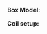 <!---
Hey There!
Thanks for taking the time to raise an issue.

If you have several issues or suggestions at once, please open one separate issue for each of them. Don't be afraid of opening as many issues as necessary. Please avoid the "oh, btw..." at the end of an issue^^

When submitting an issue, please fill in the box model and if possible its hardware version.
Also, if applicable, describe your coil setup (metal, resistance, vaping mode).
-->

**Box Model:**

**Coil setup:**
